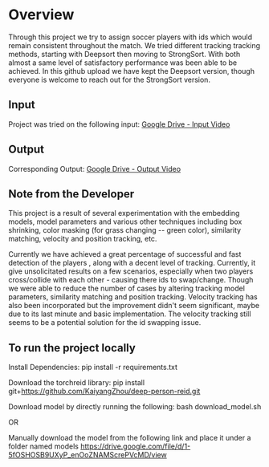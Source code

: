 # Overview

Through this project we try to assign soccer players with ids which would remain consistent throughout the match. We tried different tracking tracking methods, starting with Deepsort then moving to StrongSort. With both almost a same level of satisfactory performance was been able to be achieved. In this github upload we have kept the Deepsort version, though everyone is welcome to reach out for the StrongSort version.

## Input

Project was tried on the following input:
[Google Drive - Input Video](https://drive.google.com/drive/folders/1Nx6H_n0UUI6L-6i8WknXd4Cv2c3VjZTP)

## Output

Corresponding Output:
[Google Drive - Output Video](https://drive.google.com/file/d/1hjQxy6GUyPdryagLr2WHQ2k09JbWS4Ak/view?usp=drive_link)

## Note from the Developer

This project is a result of several experimentation with the embedding models, model parameters and various other techniques including box shrinking, color masking (for grass changing -- green color), similarity matching, velocity and position tracking, etc.

Currently we have achieved a great percentage of successful and fast detection of the players , along with a decent level of tracking. Currently, it give unsolicitated results on a few scenarios, especially when two players cross/collide with each other - causing there ids to swap/change. Though we were able to reduce the number of cases by altering tracking model parameters, similarity matching and position tracking. Velocity tracking has also been incorporated but the improvement didn't seem significant, maybe due to its last minute and basic implementation. The velocity tracking still seems to be a potential solution for the id swapping issue. 

## To run the project locally

Install Dependencies:
pip install -r requirements.txt

Download the torchreid library:
pip install git+https://github.com/KaiyangZhou/deep-person-reid.git 

Download model by directly running the following:
bash download_model.sh

OR

Manually download the model from the following link and place it under a folder named models
https://drive.google.com/file/d/1-5fOSHOSB9UXyP_enOoZNAMScrePVcMD/view



